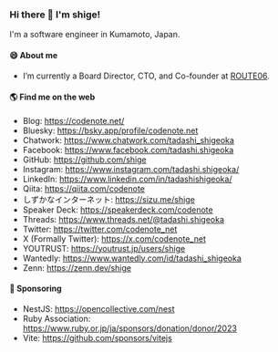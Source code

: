 ### Hi there 👋 I'm shige!

I'm a software engineer in Kumamoto, Japan.

#### 😄 About me

- I’m currently a Board Director, CTO, and Co-founder at [ROUTE06](https://route06.co.jp/).

#### 🌎 Find me on the web

- Blog: https://codenote.net/
- Bluesky: https://bsky.app/profile/codenote.net
- Chatwork: https://www.chatwork.com/tadashi_shigeoka
- Facebook: https://www.facebook.com/tadashi.shigeoka
- GitHub: https://github.com/shige
- Instagram: https://www.instagram.com/tadashi.shigeoka/
- LinkedIn: https://www.linkedin.com/in/tadashishigeoka/
- Qiita: https://qiita.com/codenote
- しずかなインターネット: https://sizu.me/shige
- Speaker Deck: https://speakerdeck.com/codenote
- Threads: https://www.threads.net/@tadashi.shigeoka
- Twitter: https://twitter.com/codenote_net
- X (Formally Twitter): https://x.com/codenote_net
- YOUTRUST: https://youtrust.jp/users/shige
- Wantedly: https://www.wantedly.com/id/tadashi_shigeoka
- Zenn: https://zenn.dev/shige

#### 💖 Sponsoring
- NestJS: https://opencollective.com/nest
- Ruby Association: https://www.ruby.or.jp/ja/sponsors/donation/donor/2023
- Vite: https://github.com/sponsors/vitejs
